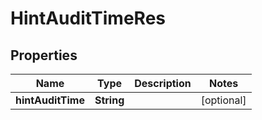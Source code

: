 

# HintAuditTimeRes


## Properties

Name | Type | Description | Notes
------------ | ------------- | ------------- | -------------
**hintAuditTime** | **String** |  |  [optional]



